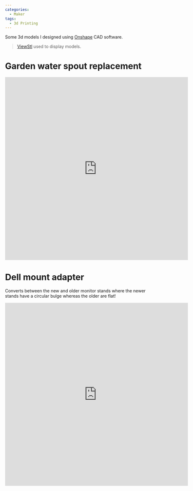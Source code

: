 ```yaml
---
categories:
  - Maker
tags:
  - 3d Printing
---
```


Some 3d models I designed using [Onshape](https://cad.onshape.com/) CAD software.

> [ViewStl](https://www.viewstl.com/) used to display models.

# Garden water spout replacement

<iframe id="vs_iframe" src="https://www.viewstl.com/?embedded&url=https%3A%2F%2Fdvkwong.com%2Fassets%2Fstl%2FGardenWaterSpout.stl&bgcolor=transparent&color=gray&shading=flat&rotation=yes&edges=no&noborder=yes" style="border:0;margin:0;width:600px;height:600px;"></iframe>

# Dell mount adapter

Converts between the new and older monitor stands where the newer stands have a circular bulge whereas the older are flat!

<iframe id="vs_iframe" src="https://www.viewstl.com/?embedded&url=https%3A%2F%2Fdvkwong.com%2Fassets%2Fstl%2FDellMountAdaptor.stl&bgcolor=transparent&color=gray&shading=flat&rotation=yes&edges=no&noborder=yes" style="border:0;margin:0;width:600px;height:600px;"></iframe>